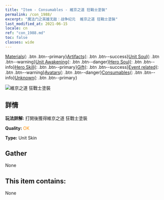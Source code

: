 ```yaml
---
title: "Item - Consumables - 維京之道 狂戰士塗裝"
permalink: /con_1988/
excerpt: "魔法门之英雄无敌：战争纪元  維京之道 狂戰士塗裝"
last_modified_at: 2021-06-15
locale: cn
ref: "con_1988.md"
toc: false
classes: wide
---
```

 [Materials](/ItemsCN/){: .btn .btn--primary}[Artifacts](/ItemsCN/Artifacts/){: .btn .btn--success}[Unit Soul](/ItemsCN/UnitSoul/){: .btn .btn--warning}[Unit Awakening](/ItemsCN/UnitAwakening/){: .btn .btn--danger}[Hero Soul](/ItemsCN/HeroSoul/){: .btn .btn--info}[Hero Skill](/ItemsCN/HeroSkill/){: .btn .btn--primary}[Gift](/ItemsCN/Gift/){: .btn .btn--success}[Event related](/ItemsCN/Events/){: .btn .btn--warning}[Avatars](/ItemsCN/Avatars/){: .btn .btn--danger}[Consumables](/ItemsCN/Consumables/){: .btn .btn--info}[Unknown](/ItemsCN/Unknown/){: .btn .btn--primary}

 ![維京之道 狂戰士塗裝](/images/u/ti_kuangzhanshipifu.jpg)

## 詳情
 **玩法詳解:** 打開後獲得維京之道 狂戰士塗裝

 **Quality:** <span style="color: #FF8C00">OK</span>

 **Type:** Unit Skin

## Gather

  None

## This item contains:

  None

